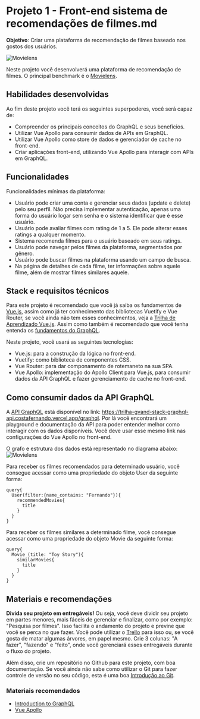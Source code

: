 # Projeto 1 - Front-end sistema de recomendações de filmes.md

**Objetivo**: Criar uma plataforma de recomendação de filmes baseado nos gostos dos usuários.

![Movielens](https://movielens.org/images/site/main-screen.png)  

Neste projeto você desenvolverá uma plataforma de recomendação de filmes. O principal benchmark é o [Movielens](https://movielens.org).

## Habilidades desenvolvidas

Ao fim deste projeto você terá os seguintes superpoderes, você será capaz de:
* Compreender os principais conceitos do GraphQL e seus benefícios.
* Utilizar Vue Apollo para consumir dados de APIs em GraphQL.
* Utilizar Vue Apollo como store de dados e gerenciador de cache no front-end.
* Criar aplicações front-end, utilizando Vue Apollo para interagir com APIs em GraphQL.

## Funcionalidades

Funcionalidades mínimas da plataforma:
* Usuário pode criar uma conta e gerenciar seus dados (update e delete) pelo seu perfil. Não precisa implementar autenticação, apenas uma forma do usuário logar sem senha e o sistema identificar que é esse usuário.
* Usuário pode avaliar filmes com rating de 1 a 5. Ele pode alterar esses ratings a qualquer momento.
* Sistema recomenda filmes para o usuário baseado em seus ratings. 
* Usuário pode navegar pelos filmes da plataforma, segmentados por gênero.
* Usuário pode buscar filmes na plataforma usando um campo de busca.
* Na página de detalhes de cada filme, ter informações sobre aquele filme, além de mostrar filmes similares aquele.

## Stack e requisitos técnicos

Para este projeto é recomendado que você já saiba os fundamentos de [Vue.js](https://vuejs.org/), assim como já ter conhecimento das bibliotecas Vuetify e Vue Router, se você ainda não tem esses conhecimentos, veja a [Trilha de Aprendizado Vue.js](https://github.com/Jovens-Genios/Trilha-de-Aprendizado-Vue.js). Assim como também é recomendado que você tenha entenda os [fundamentos do GraphQL](https://graphql.org/learn/).

Neste projeto, você usará as seguintes tecnologias:
* Vue.js: para a construção da lógica no front-end.
* Vuetify: como biblioteca de componentes CSS.
* Vue Router: para dar componamento de rotemaneto na sua SPA.
* Vue Apollo: implementação do Apollo Client para Vue.js, para consumir dados da API GraphQL e fazer gerenciamento de cache no front-end.

## Como consumir dados da API GraphQL

A [API GraphQL](https://trilha-gvand-stack-graphql-api.costafernando.vercel.app/graphql) está disponível no link: https://trilha-gvand-stack-graphql-api.costafernando.vercel.app/graphql. Por lá você encontrará um playground e documentação da API para poder entender melhor como interagir com os dados disponíveis. Você deve usar esse mesmo link nas configurações do Vue Apollo no front-end.

O grafo e estrutura dos dados está representado no diagrama abaixo:
![Movielens](https://movielens.org/images/site/main-screen.png)  

Para receber os filmes recomendados para determinado usuário, você consegue acessar como uma propriedade do objeto User da seguinte forma:
```
query{
  User(filter:{name_contains: "Fernando"}){
    recommendedMovies{
      title
    }
  }
}
```

Para receber os filmes similares a determinado filme, você consegue acessar como uma propriedade do objeto Movie da seguinte forma:
```
query{
  Movie (title: "Toy Story"){
    similarMovies{
      title
    }
  }
}
```

## Materiais e recomendações

**Divida seu projeto em entregáveis!** Ou seja, você deve dividir seu projeto em partes menores, mais fáceis de gerenciar e finalizar, como por exemplo: "Pesquisa por filmes". Isso facilita o andamento do projeto e previne que você se perca no que fazer. Você pode utilizar o [Trello](https://trello.com/) para isso ou, se você gosta de matar algumas árvores, em papel mesmo. Crie 3 colunas: "A fazer", "fazendo" e "feito", onde você gerenciará esses entregáveis durante o fluxo do projeto.

Além disso, crie um repositório no Github para este projeto, com boa documentação. Se você ainda não sabe como utilizar o Git para fazer controle de versão no seu código, esta é uma boa [Introdução ao Git](https://blog.dankicode.com/introducao-ao-git-e-github/).

### Materiais recomendados

* [Introduction to GraphQL](https://graphql.org/learn/)
* [Vue Apollo](https://apollo.vuejs.org/)
